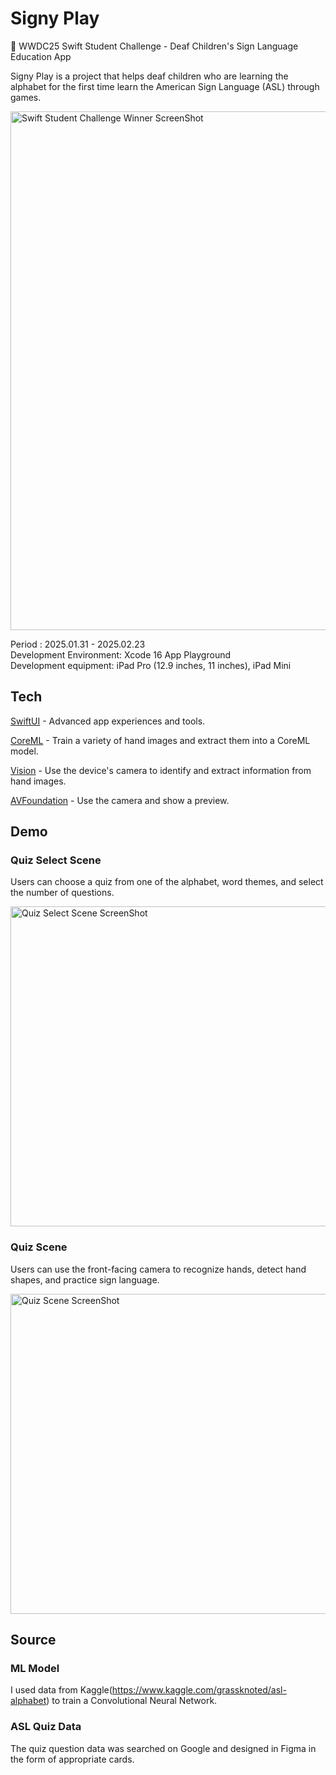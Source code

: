 # Signy Play

 WWDC25 Swift Student Challenge - Deaf Children's Sign Language Education App

Signy Play is a project that helps deaf children who are learning the alphabet for the first time learn the American Sign Language (ASL) through games.

<img width="830" alt="Swift Student Challenge Winner ScreenShot" src="" />

<br />

Period : 2025.01.31 - 2025.02.23<br />
Development Environment: Xcode 16 App Playground<br />
Development equipment: iPad Pro (12.9 inches, 11 inches), iPad Mini
<br />

## Tech

[SwiftUI] - Advanced app experiences and tools.

[CoreML] - Train a variety of hand images and extract them into a CoreML model.

[Vision] - Use the device's camera to identify and extract information from hand images.

[AVFoundation] - Use the camera and show a preview.
<br>

## Demo

### Quiz Select Scene

Users can choose a quiz from one of the alphabet, word themes, and select the number of questions.

<img width="512" alt="Quiz Select Scene ScreenShot" src="" />

### Quiz Scene

Users can use the front-facing camera to recognize hands, detect hand shapes, and practice sign language.

<img width="512" alt="Quiz Scene ScreenShot" src="" />

<br>

## Source

### ML Model

I used data from Kaggle(https://www.kaggle.com/grassknoted/asl-alphabet) to train a Convolutional Neural Network.

### ASL Quiz Data

The quiz question data was searched on Google and designed in Figma in the form of appropriate cards.

[SwiftUI]: https://developer.apple.com/xcode/swiftui/
[CoreML]: https://developer.apple.com/documentation/coreml/
[Vision]: https://developer.apple.com/documentation/vision/
[AVFoundation]: https://developer.apple.com/documentation/AVFoundation/
